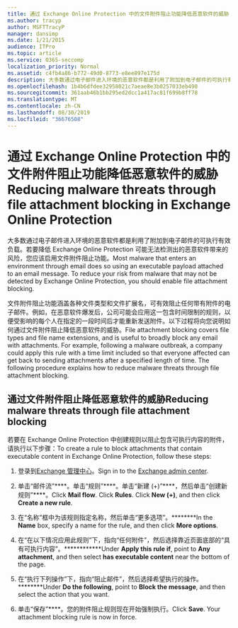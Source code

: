 ```yaml
---
title: 通过 Exchange Online Protection 中的文件附件阻止功能降低恶意软件的威胁
ms.author: tracyp
author: MSFTTracyP
manager: dansimp
ms.date: 1/21/2015
audience: ITPro
ms.topic: article
ms.service: O365-seccomp
localization_priority: Normal
ms.assetid: c4fb4a86-b772-49d0-8773-e8ee897e175d
description: 大多数通过电子邮件进入环境的恶意软件都是利用了附加到电子邮件的可执行有效负载。若要降低 Exchange Online Protection 可能无法检测出的恶意软件带来的风险，您应该启用文件附件阻止功能。
ms.openlocfilehash: 1b4b6dfdee32958021c7aeae8e3b0257033eb490
ms.sourcegitcommit: 361aab46b1bb295ed2dcc1a417ac81f699b8ff78
ms.translationtype: MT
ms.contentlocale: zh-CN
ms.lasthandoff: 08/30/2019
ms.locfileid: "36676508"
---
```

# <a name="reducing-malware-threats-through-file-attachment-blocking-in-exchange-online-protection"></a><span data-ttu-id="1eaff-104">通过 Exchange Online Protection 中的文件附件阻止功能降低恶意软件的威胁</span><span class="sxs-lookup"><span data-stu-id="1eaff-104">Reducing malware threats through file attachment blocking in Exchange Online Protection</span></span>

<span data-ttu-id="1eaff-p102">大多数通过电子邮件进入环境的恶意软件都是利用了附加到电子邮件的可执行有效负载。若要降低 Exchange Online Protection 可能无法检测出的恶意软件带来的风险，您应该启用文件附件阻止功能。</span><span class="sxs-lookup"><span data-stu-id="1eaff-p102">Most malware that enters an environment through email does so using an executable payload attached to an email message. To reduce your risk from malware that may not be detected by Exchange Online Protection, you should enable file attachment blocking.</span></span>
  
<span data-ttu-id="1eaff-p103">文件附件阻止功能涵盖各种文件类型和文件扩展名，可有效阻止任何带有附件的电子邮件。例如，在恶意软件爆发后，公司可能会应用这一包含时间限制的规则，以便受影响的每个人在指定的一段时间后才能重新发送附件。以下过程将向您说明如何通过文件附件阻止降低恶意软件的威胁。</span><span class="sxs-lookup"><span data-stu-id="1eaff-p103">File attachment blocking covers file types and file name extensions, and is useful to broadly block any email with attachments. For example, following a malware outbreak, a company could apply this rule with a time limit included so that everyone affected can get back to sending attachments after a specified length of time. The following procedure explains how to reduce malware threats through file attachment blocking.</span></span>
  
## <a name="reducing-malware-threats-through-file-attachment-blocking"></a><span data-ttu-id="1eaff-110">通过文件附件阻止降低恶意软件的威胁</span><span class="sxs-lookup"><span data-stu-id="1eaff-110">Reducing malware threats through file attachment blocking</span></span>

<span data-ttu-id="1eaff-111">若要在 Exchange Online Protection 中创建规则以阻止包含可执行内容的附件，请执行以下步骤：</span><span class="sxs-lookup"><span data-stu-id="1eaff-111">To create a rule to block attachments that contain executable content in Exchange Online Protection, follow these steps:</span></span>
  
1. <span data-ttu-id="1eaff-112">登录到[Exchange 管理中心](../exchange-admin-center-in-exchange-online-protection-eop.md)。</span><span class="sxs-lookup"><span data-stu-id="1eaff-112">Sign in to the [Exchange admin center](../exchange-admin-center-in-exchange-online-protection-eop.md).</span></span>

2. <span data-ttu-id="1eaff-p104">单击“邮件流”\*\*\*\*。单击“规则”\*\*\*\*。单击“新建 (+)”\*\*\*\*，然后单击“创建新规则”\*\*\*\*。</span><span class="sxs-lookup"><span data-stu-id="1eaff-p104">Click **Mail flow**. Click **Rules**. Click **New (+)**, and then click **Create a new rule**.</span></span>

3. <span data-ttu-id="1eaff-116">在“名称”框中为该规则指定名称，然后单击“更多选项”。\*\*\*\*\*\*\*\*</span><span class="sxs-lookup"><span data-stu-id="1eaff-116">In the **Name** box, specify a name for the rule, and then click **More options**.</span></span>

4. <span data-ttu-id="1eaff-117">在“在以下情况应用此规则”下，指向“任何附件”，然后选择靠近页面底部的“具有可执行内容”。\*\*\*\*\*\*\*\*\*\*\*\*</span><span class="sxs-lookup"><span data-stu-id="1eaff-117">Under **Apply this rule if**, point to **Any attachment**, and then select **has executable content** near the bottom of the page.</span></span>

5. <span data-ttu-id="1eaff-118">在“执行下列操作”下，指向“阻止邮件”，然后选择希望执行的操作。\*\*\*\*\*\*\*\*</span><span class="sxs-lookup"><span data-stu-id="1eaff-118">Under **Do the following**, point to **Block the message**, and then select the action that you want.</span></span>

6. <span data-ttu-id="1eaff-p105">单击“保存”\*\*\*\*。您的附件阻止规则现在开始强制执行。</span><span class="sxs-lookup"><span data-stu-id="1eaff-p105">Click **Save**. Your attachment blocking rule is now in force.</span></span>
